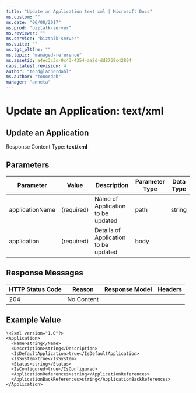 ```yaml
---
title: "Update an Application text xml | Microsoft Docs"
ms.custom: ""
ms.date: "06/08/2017"
ms.prod: "biztalk-server"
ms.reviewer: ""
ms.service: "biztalk-server"
ms.suite: ""
ms.tgt_pltfrm: ""
ms.topic: "managed-reference"
ms.assetid: a4ec3c3c-0c43-4354-aa2d-dd8769c42804
caps.latest.revision: 4
author: "tordgladnordahl"
ms.author: "tonordah"
manager: "anneta"
---
```

# Update an Application: text/xml
## Update an Application

  Response Content Type: **text/xml**
  
  Parameters
  ---
  
  

Parameter |Value |Description |Parameter Type|Data Type
---------|---------|---------|---------|---------
applicationName|(required)   |Name of Application to be updated|path |string |
application|(required)    |Details of Application to be updated|body  |   |


Response Messages
---

HTTP Status Code|Reason|Response Model|Headers 
---------|---------|---------|---------
204   |No Content    |         |         |

Example Value
---

```
\<?xml version="1.0"?>
<Application>
  <Name>string</Name>
  <Description>string</Description>
  <IsDefaultApplication>true</IsDefaultApplication>
  <IsSystem>true</IsSystem>
  <Status>string</Status>
  <IsConfigured>true</IsConfigured>
  <ApplicationReferences>string</ApplicationReferences>
  <ApplicationBackReferences>string</ApplicationBackReferences>
</Application>
```
